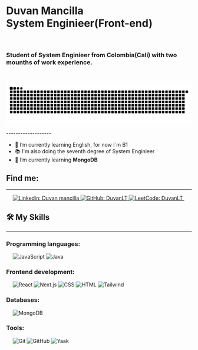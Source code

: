 

<h1>Duvan Mancilla <br/> System Enginieer(Front-end)</h1>
&emsp;
<h3 align="left">Student of System Enginieer from Colombia(Cali) with two mounths of work experience.</h3>
&emsp;
<p align = "center">
	<img src = "https://github.com/7oSkaaa/7oSkaaa/blob/output/github-contribution-grid-snake.svg?" alt = "Snake Game"/>
</p>
-------------------
&emsp;

- 🔭 I’m currently learning English, for now I´m B1   
- 📚 I'm also doing the seventh degree of System Enginieer
- 🌱 I’m currently learning **MongoDB**
&emsp;

## Find me:
-------------------
&emsp;
<a href="https://www.linkedin.com/in/duvan-mancilla/">
  ![Linkedin: Duvan mancilla](https://img.shields.io/badge/-duvan-blue?style=flat-square&logo=Linkedin&logoColor=white)
</a>
<a href="https://github.com/DuvanLT">
  ![GitHub: DuvanLT](https://img.shields.io/github/followers/DuvanLT?label=follow&style=social)
</a>
<a href="https://leetcode.com/u/DuvanLT/">
 ![LeetCode: DuvanLT](https://img.shields.io/badge/-DuvanLT-000?&logo=LeetCode)
</a>
&emsp;
## 🛠️ My Skills
-------------------
### Programming languages:
&emsp;
![JavaScript](https://img.shields.io/badge/-JavaScript-000?&logo=JavaScript)
![Java](https://img.shields.io/badge/-Java-000?&logo=Java)
### Frontend development:
&emsp;
![React](https://img.shields.io/badge/-React-000?&logo=React)
![Next.js](https://img.shields.io/badge/-Next.js-000?&logo=Next.js)
![CSS](https://img.shields.io/badge/-CSS-000?&logo=CSS3)
![HTML](https://img.shields.io/badge/-HTML-000?&logo=HTML5)
![Tailwind](https://img.shields.io/badge/-Tailwind-000?&logo=Tailwind)
### Databases:
&emsp;
![MongoDB](https://img.shields.io/badge/-MongoDB-000?&logo=MongoDB)
&emsp;
### Tools:
&emsp;
![Git](https://img.shields.io/badge/-Git-000?&logo=Git)
![GitHub](https://img.shields.io/badge/-GitHub-000?&logo=GitHub)
![Yaak](https://img.shields.io/badge/-Yaak-000?&logo=Yaak)
&emsp;
